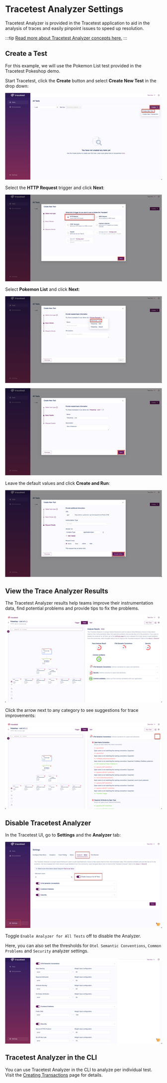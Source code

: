 # Tracetest Analyzer Settings

Tracetest Analyzer is provided in the Tracetest application to aid in the analysis of traces and easily pinpoint issues to speed up resolution.

:::tip
[Read more about Tracetest Analyzer concepts here.](../analyzer/concepts.md)
:::

## Create a Test

For this example, we will use the Pokemon List test provided in the Tracetest Pokeshop demo.

Start Tracetest, click the **Create** button and select **Create New Test** in the drop down:

![Create a Test Button](../img/analyzer-create-test.png)

Select the **HTTP Request** trigger and click **Next**:

![Select HTTP Trigger](../img/analyzer-create-new-http-request.png)

Select **Pokemon List** and click **Next**:

![Select Pokeshop List](../img/analyzer-pokeshop-list.png)

![Select Pokeshop List Next](../img/analyzer-pokeshop-list-next.png)

Leave the default values and click **Create and Run**:

![Select Pokeshop Create Run ](../img/analyzer-pokeshop-list-create-run.png)

## View the Trace Analyzer Results

The Tracetest Analyzer results help teams improve their instrumentation data, find potential problems and provide tips to fix the problems.

![Analyzer Results](../img/analyzer-results.png)

Click the arrow next to any category to see suggestions for trace improvements:

![Analyzer Results Expanded](../img/analyzer-expanded.png)

## Disable Tracetest Analyzer

In the Tracetest UI, go to **Settings** and the **Analyzer** tab:

![Analyzer Settings](../img/analyzer-settings.png)

Toggle `Enable Analyzer for All Tests` off to disable the Analyzer.

Here, you can also set the thresholds for `Otel Semantic Conventions`, `Common Problems` and `Security` analyzer settings.

![Analyzer Settings 2](../img/analyzer-settings-2.png)

## Tracetest Analyzer in the CLI

You can use Tracetest Analyzer in the CLI to analyze per individual test. Visit the [Creating Transactions](/docs/docs/web-ui/creating-transactions.md) page for details.
